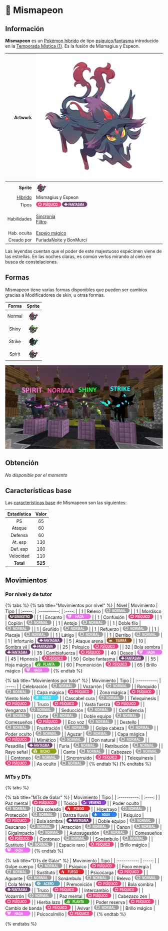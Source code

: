 # 🧬 Mismapeon

## Información

**Mismapeon** es un [Pokémon híbrido](hibrido-mismapeon.md) de tipo [psíquico](https://www.wikidex.net/wiki/Tipo\_ps%C3%ADquico)/[fantasma](https://www.wikidex.net/wiki/Tipo\_fantasma) introducido en la [Temporada Mística (1)](./). Es la fusión de Mismagius y Espeon.

|                     **Artwork** | ![](../../images/pokemon/temporada-1/Mismapeon.png)                                                                                    |
| ------------------------------: | -------------------------------------------------------------------------------------------------------------------------------------- |
|                      **Sprite** | ![Sprite de Mismapeon](../../images/pokemon/temporada-1/Mismapeon-sprite.png)                                                          |
| [Híbrido](hibrido-mismapeon.md) | Mismagius y Espeon                                                                                                                     |
|                           Tipos | ![Tipo psiquico](../../images/pokemon/tipos/tipo\_psiquico.png) ![Tipo fantasma](../../images/pokemon/tipos/tipo\_fantasma.png)        |
|                     Habilidades | <p><a href="https://www.wikidex.net/wiki/Sincron%C3%ADa">Sincronía</a><br><a href="https://www.wikidex.net/wiki/Filtro">Filtro</a></p> |
|                     Hab. oculta | [Espejo mágico](https://www.wikidex.net/wiki/Espejo\_m%C3%A1gic)                                                                       |
|                      Creado por | FuriadaNoite y BonMurci                                                                                                                |

Las leyendas cuentan que el poder de este majestuoso espécimen viene de las estrellas. En las noches claras, es común verlos mirando al cielo en busca de constelaciones.

## Formas

Mismapeon tiene varias formas disponibles que pueden ser cambios gracias a Modificadores de skin, u otras formas.

|  Forma |                                            Sprite                                           |
| :----: | :-----------------------------------------------------------------------------------------: |
| Normal |        ![Sprite de Mismapeon](../../images/pokemon/temporada-1/Mismapeon-sprite.png)        |
|  Shiny |  ![Sprite de Mismapeon Shiny](../../images/pokemon/temporada-1/Mismapeon-sprite-shiny.png)  |
| Strike | ![Sprite de Mismapeon Strike](../../images/pokemon/temporada-1/Mismapeon-sprite-strike.png) |
| Spirit | ![Sprite de Mismapeon Spirit](../../images/pokemon/temporada-1/Mismapeon-sprite-spirit.png) |

![Formas de Mismapeon](../../images/pokemon/temporada-1/Mismapeon-formas.png)

## Obtención

_No disponible por el momento_

## Características base

Las [características base](https://www.wikidex.net/wiki/Caracter%C3%ADsticas) de Mismapeon son las siguientes:

| Estadística |  Valor  |
| :---------: | :-----: |
|      PS     |    65   |
|    Ataque   |    60   |
|   Defensa   |    60   |
|   At. esp   |   130   |
|   Def. esp  |   100   |
|  Velocidad  |   110   |
|  **Total**  | **525** |

## Movimientos

### Por nivel y de tutor

{% tabs %}
{% tab title="Movimientos por nivel" %}
| Nivel | Movimiento | Tipo |
| :-----: | :----------: | :----: |
| 1 | Relevo | ![tipo normal](../../images/pokemon/tipos/tipo_normal.png) |
| 1 | Mordisco | ![tipo siniestro](../../images/pokemon/tipos/tipo_siniestro.png) |
| 1 | Encanto | ![tipo hada](../../images/pokemon/tipos/tipo_hada.png) |
| 1 | Confusión | ![tipo psiquico](../../images/pokemon/tipos/tipo_psiquico.png) |
| 1 | Copión | ![tipo normal](../../images/pokemon/tipos/tipo_normal.png) |
| 1 | Antojo | ![tipo normal](../../images/pokemon/tipos/tipo_normal.png) |
| 1 | Doble filo | ![tipo normal](../../images/pokemon/tipos/tipo_normal.png) |
| 1 | Gruñido | ![tipo normal](../../images/pokemon/tipos/tipo_normal.png) |
| 1 | Refuerzo | ![tipo normal](../../images/pokemon/tipos/tipo_normal.png) |
| 1 | Placaje | ![tipo normal](../../images/pokemon/tipos/tipo_normal.png) |
| 1 | Látigo | ![tipo normal](../../images/pokemon/tipos/tipo_normal.png) |
| 1 | Derribo | ![tipo normal](../../images/pokemon/tipos/tipo_normal.png) |
| 1 | Infortunio | ![tipo fantasma](../../images/pokemon/tipos/tipo_fantasma.png) |
| 5 | Ataque arena | ![tipo tierra](../../images/pokemon/tipos/tipo_tierra.png) |
| 10 | Sombra vil | ![tipo fantasma](../../images/pokemon/tipos/tipo_fantasma.png) |
| 25 | Psíquico | ![tipo psiquico](../../images/pokemon/tipos/tipo_psiquico.png) |
| 32 | Bola sombra | ![tipo fantasma](../../images/pokemon/tipos/tipo_fantasma.png) |
| 35 | Cambiafuerza | ![tipo psiquico](../../images/pokemon/tipos/tipo_psiquico.png) |
| 40 | Deseo | ![tipo hada](../../images/pokemon/tipos/tipo_hada.png) |
| 45 | Hipnosis | ![tipo psiquico](../../images/pokemon/tipos/tipo_psiquico.png) |
| 50 | Golpe fantasma | ![tipo fantasma](../../images/pokemon/tipos/tipo_fantasma.png) |
| 55 | Hoja mágica | ![tipo planta](../../images/pokemon/tipos/tipo_planta.png) |
| 60 | Premonición | ![tipo psiquico](../../images/pokemon/tipos/tipo_psiquico.png) |
| 65 | Brillo mágico | ![tipo hada](../../images/pokemon/tipos/tipo_hada.png) |
{% endtab %}

{% tab title="Movimientos por tutor" %}
| Movimiento | Tipo |
| :----------: | :----: |
| Celebración | ![tipo normal](../../images/pokemon/tipos/tipo_normal.png) |
| Vozarrón | ![tipo normal](../../images/pokemon/tipos/tipo_normal.png) |
| Ronquido | ![tipo normal](../../images/pokemon/tipos/tipo_normal.png) |
| Capa mágica | ![tipo psiquico](../../images/pokemon/tipos/tipo_psiquico.png) |
| Zona mágica | ![tipo psiquico](../../images/pokemon/tipos/tipo_psiquico.png) |
| Viento hielo | ![tipo hielo](../../images/pokemon/tipos/tipo_hielo.png) |
| Cascabel cura | ![tipo normal](../../images/pokemon/tipos/tipo_normal.png) |
| Telequinesis | ![tipo psiquico](../../images/pokemon/tipos/tipo_psiquico.png) |
| Truco | ![tipo psiquico](../../images/pokemon/tipos/tipo_psiquico.png) |
| Vasta fuerza | ![tipo psiquico](../../images/pokemon/tipos/tipo_psiquico.png) |
| Venganza | ![tipo normal](../../images/pokemon/tipos/tipo_normal.png) |
| Seducción | ![tipo normal](../../images/pokemon/tipos/tipo_normal.png) |
| Confidencia | ![tipo normal](../../images/pokemon/tipos/tipo_normal.png) |
| Corte | ![tipo normal](../../images/pokemon/tipos/tipo_normal.png) |
| Doble equipo | ![tipo normal](../../images/pokemon/tipos/tipo_normal.png) |
| Comesueños | ![tipo psiquico](../../images/pokemon/tipos/tipo_psiquico.png) |
| Eco voz | ![tipo normal](../../images/pokemon/tipos/tipo_normal.png) |
| Destello | ![tipo normal](../../images/pokemon/tipos/tipo_normal.png) |
| Frustración | ![tipo normal](../../images/pokemon/tipos/tipo_normal.png) |
| Golpe cabeza | ![tipo normal](../../images/pokemon/tipos/tipo_normal.png) |
| Poder oculto | ![tipo normal](../../images/pokemon/tipos/tipo_normal.png) |
| Aguzar | ![tipo normal](../../images/pokemon/tipos/tipo_normal.png) |
| Capa mágica | ![tipo psiquico](../../images/pokemon/tipos/tipo_psiquico.png) |
| Mimético | ![tipo normal](../../images/pokemon/tipos/tipo_normal.png) |
| Don natural | ![tipo normal](../../images/pokemon/tipos/tipo_normal.png) |
| Pesadilla | ![tipo fantasma](../../images/pokemon/tipos/tipo_fantasma.png) |
| Furia | ![tipo normal](../../images/pokemon/tipos/tipo_normal.png) |
| Retribución | ![tipo normal](../../images/pokemon/tipos/tipo_normal.png) |
| Rayo señal | ![tipo bicho](../../images/pokemon/tipos/tipo_bicho.png) |
| Canto | ![tipo normal](../../images/pokemon/tipos/tipo_normal.png) |
| Cabezazo | ![tipo normal](../../images/pokemon/tipos/tipo_normal.png) |
| Contoneo | ![tipo normal](../../images/pokemon/tipos/tipo_normal.png) |
| Sincrorruido | ![tipo psiquico](../../images/pokemon/tipos/tipo_psiquico.png) |
| Telequinesis | ![tipo psiquico](../../images/pokemon/tipos/tipo_psiquico.png) |
| As oculto | ![tipo normal](../../images/pokemon/tipos/tipo_normal.png) |
{% endtab %}
{% endtabs %}

### MTs y DTs
{% tabs %}

{% tab title="MTs de Galar" %}
| Movimiento | Tipo |
| :----------: | :----: |
| Paz mental | ![tipo psiquico](../../images/pokemon/tipos/tipo_psiquico.png) |
| Tóxico | ![tipo veneno](../../images/pokemon/tipos/tipo_veneno.png) |
| Poder oculto | ![tipo normal](../../images/pokemon/tipos/tipo_normal.png) |
| Día soleado | ![tipo fuego](../../images/pokemon/tipos/tipo_fuego.png) |
| Hiperrayo | ![tipo normal](../../images/pokemon/tipos/tipo_normal.png) |
| Protección | ![tipo normal](../../images/pokemon/tipos/tipo_normal.png) |
| Danza lluvia | ![tipo agua](../../images/pokemon/tipos/tipo_agua.png) |
| Psíquico | ![tipo psiquico](../../images/pokemon/tipos/tipo_psiquico.png) |
| Bola sombra | ![tipo fantasma](../../images/pokemon/tipos/tipo_fantasma.png) |
| Doble equipo | ![tipo normal](../../images/pokemon/tipos/tipo_normal.png) |
| Descanso | ![tipo normal](../../images/pokemon/tipos/tipo_normal.png) |
| Atracción | ![tipo normal](../../images/pokemon/tipos/tipo_normal.png) |
| Canon | ![tipo normal](../../images/pokemon/tipos/tipo_normal.png) |
| Gigaimpacto | ![tipo normal](../../images/pokemon/tipos/tipo_normal.png) |
| Autosugestión | ![tipo normal](../../images/pokemon/tipos/tipo_normal.png) |
| Comesueños | ![tipo psiquico](../../images/pokemon/tipos/tipo_psiquico.png) |
| Contoneo | ![tipo normal](../../images/pokemon/tipos/tipo_normal.png) |
| Sonámbulo | ![tipo normal](../../images/pokemon/tipos/tipo_normal.png) |
| Sustituto | ![tipo normal](../../images/pokemon/tipos/tipo_normal.png) |
| Espacio raro | ![tipo psiquico](../../images/pokemon/tipos/tipo_psiquico.png) |
| Brillo mágico | ![tipo hada](../../images/pokemon/tipos/tipo_hada.png) |
{% endtab %}

{% tab title="DTs de Galar" %}
| Movimiento | Tipo |
| :----------: | :----: |
| Golpe cuerpo | ![tipo normal](../../images/pokemon/tipos/tipo_normal.png) |
| Psíquico | ![tipo psiquico](../../images/pokemon/tipos/tipo_psiquico.png) |
| Foco energía | ![tipo normal](../../images/pokemon/tipos/tipo_normal.png) |
| Sustituto | ![tipo fuego](../../images/pokemon/tipos/tipo_fuego.png) |
| Psicocarga | ![tipo psiquico](../../images/pokemon/tipos/tipo_psiquico.png) |
| Aguante | ![tipo normal](../../images/pokemon/tipos/tipo_normal.png) |
| Sonámbulo | ![tipo normal](../../images/pokemon/tipos/tipo_normal.png) |
| Relevo | ![tipo normal](../../images/pokemon/tipos/tipo_normal.png) |
| Cola férrea | ![tipo acero](../../images/pokemon/tipos/tipo_acero.png) |
| Premonición | ![tipo psiquico](../../images/pokemon/tipos/tipo_psiquico.png) |
| Bola sombra | ![tipo fantasma](../../images/pokemon/tipos/tipo_fantasma.png) |
| Truco | ![tipo psiquico](../../images/pokemon/tipos/tipo_psiquico.png) |
| Intercambio | ![tipo psiquico](../../images/pokemon/tipos/tipo_psiquico.png) |
| Vozarrón | ![tipo normal](../../images/pokemon/tipos/tipo_normal.png) |
| Paz mental | ![tipo psiquico](../../images/pokemon/tipos/tipo_psiquico.png) |
| Cabezazo zen | ![tipo psiquico](../../images/pokemon/tipos/tipo_psiquico.png) |
| Hierba lazo | ![tipo planta](../../images/pokemon/tipos/tipo_planta.png) |
| Poder reserva | ![tipo psiquico](../../images/pokemon/tipos/tipo_psiquico.png) |
| Cambio de banda | ![tipo psiquico](../../images/pokemon/tipos/tipo_psiquico.png) |
| Avivar | ![tipo normal](../../images/pokemon/tipos/tipo_normal.png) |
| Brillo mágico | ![tipo hada](../../images/pokemon/tipos/tipo_hada.png) |
| Psicocolmillo | ![tipo psiquico](../../images/pokemon/tipos/tipo_psiquico.png) |
{% endtab %}

{% endtabs %}

